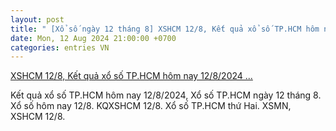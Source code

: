 ```yaml
---
layout: post
title: " [Xổ số ngày 12 tháng 8] XSHCM 12/8, Kết quả xổ số TP.HCM hôm nay 12/8/2024 ..."
date: Mon, 12 Aug 2024 21:00:00 +0700
categories: entries VN
---
```

[XSHCM 12/8, Kết quả xổ số TP.HCM hôm nay 12/8/2024 ...](https://congthuong.vn/xshcm-128-ket-qua-xo-so-tphcm-hom-nay-1282024-kqxshcm-thu-hai-ngay-12-thang-8-338358.html)

Kết quả xổ số TP.HCM hôm nay 12/8/2024, Xổ số TP.HCM ngày 12 tháng 8. Xổ số hôm nay 12/8. KQXSHCM 12/8. Xổ số TP.HCM thứ Hai. XSMN, XSHCM 12/8.

